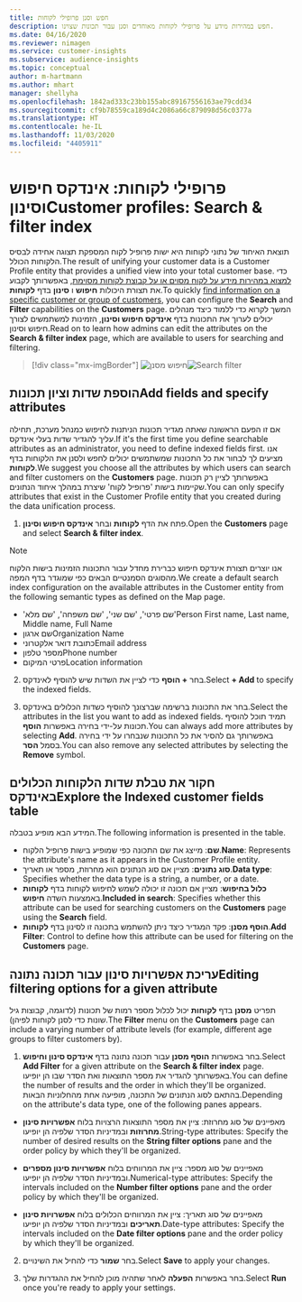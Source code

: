```yaml
---
title: חפש וסנן פרופילי לקוחות
description: חפש במהירות מידע על פרופילי לקוחות מאוחדים וסנן עבור תכונות שצוינו.
ms.date: 04/16/2020
ms.reviewer: nimagen
ms.service: customer-insights
ms.subservice: audience-insights
ms.topic: conceptual
author: m-hartmann
ms.author: mhart
manager: shellyha
ms.openlocfilehash: 1842ad333c23bb155abc89167556163ae79cdd34
ms.sourcegitcommit: cf9b78559ca189d4c2086a66c879098d56c0377a
ms.translationtype: HT
ms.contentlocale: he-IL
ms.lasthandoff: 11/03/2020
ms.locfileid: "4405911"
---
```

# <a name="customer-profiles-search--filter-index"></a><span data-ttu-id="06dd9-103">פרופילי לקוחות: אינדקס חיפוש וסינון</span><span class="sxs-lookup"><span data-stu-id="06dd9-103">Customer profiles: Search & filter index</span></span>

<span data-ttu-id="06dd9-104">תוצאת האיחוד של נתוני לקוחות היא ישות פרופיל לקוח המספקת תצוגה אחידה לבסיס הלקוחות הכולל.</span><span class="sxs-lookup"><span data-stu-id="06dd9-104">The result of unifying your customer data is a Customer Profile entity that provides a unified view into your total customer base.</span></span> <span data-ttu-id="06dd9-105">כדי [למצוא במהירות מידע על לקוח מסוים או על קבוצת לקוחות מסוימת](customer-profiles.md), באפשרותך לקבוע את תצורת היכולות **חיפוש** ו **סינון** בדף **לקוחות**.</span><span class="sxs-lookup"><span data-stu-id="06dd9-105">To quickly [find information on a specific customer or group of customers](customer-profiles.md), you can configure the **Search** and **Filter** capabilities on the **Customers** page.</span></span> <span data-ttu-id="06dd9-106">המשך לקרוא כדי ללמוד כיצד מנהלים יכולים לערוך את התכונות בדף **אינדקס חיפוש וסינון**, הזמינות למשתמשים לצורך חיפוש וסינון.</span><span class="sxs-lookup"><span data-stu-id="06dd9-106">Read on to learn how admins can edit the attributes on the **Search & filter index** page, which are available to users for searching and filtering.</span></span>

> [!div class="mx-imgBorder"]
> <span data-ttu-id="06dd9-107">![חיפוש מסנן](media/search-filter.png "חיפוש מסנן")</span><span class="sxs-lookup"><span data-stu-id="06dd9-107">![Search filter](media/search-filter.png "Search filter")</span></span>

## <a name="add-fields-and-specify-attributes"></a><span data-ttu-id="06dd9-108">הוספת שדות וציון תכונות</span><span class="sxs-lookup"><span data-stu-id="06dd9-108">Add fields and specify attributes</span></span>

<span data-ttu-id="06dd9-109">אם זו הפעם הראשונה שאתה מגדיר תכונות הניתנות לחיפוש כמנהל מערכת, תחילה עליך להגדיר שדות בעלי אינדקס.</span><span class="sxs-lookup"><span data-stu-id="06dd9-109">If it's the first time you define searchable attributes as an administrator, you need to define indexed fields first.</span></span> <span data-ttu-id="06dd9-110">אנו מציעים לך לבחור את כל התכונות שמשתמשים יכולים לחפש ולסנן את הלקוחות בדף **לקוחות**.</span><span class="sxs-lookup"><span data-stu-id="06dd9-110">We suggest you choose all the attributes by which users can search and filter customers on the **Customers** page.</span></span> <span data-ttu-id="06dd9-111">באפשרותך לציין רק תכונות שקיימות בישות 'פרופיל לקוח' שיצרת במהלך איחוד הנתונים.</span><span class="sxs-lookup"><span data-stu-id="06dd9-111">You can only specify attributes that exist in the Customer Profile entity that you created during the data unification process.</span></span>

1. <span data-ttu-id="06dd9-112">פתח את הדף **לקוחות** ובחר **אינדקס חיפוש וסינון**.</span><span class="sxs-lookup"><span data-stu-id="06dd9-112">Open the **Customers** page and select **Search & filter index**.</span></span>

> [!NOTE]
> <span data-ttu-id="06dd9-113">אנו יוצרים תצורת אינדקס חיפוש כברירת מחדל עבור התכונות הזמינות בישות הלקוח מהסוגים הסמנטיים הבאים כפי שמוגדר בדף המפה.</span><span class="sxs-lookup"><span data-stu-id="06dd9-113">We create a default search index configuration on the available attributes in the Customer entity from the following semantic types as defined on the Map page.</span></span>
> - <span data-ttu-id="06dd9-114">'שם פרטי', 'שם שני', 'שם משפחה', 'שם מלא'</span><span class="sxs-lookup"><span data-stu-id="06dd9-114">Person First name, Last name, Middle name, Full Name</span></span>
> - <span data-ttu-id="06dd9-115">שם ארגון</span><span class="sxs-lookup"><span data-stu-id="06dd9-115">Organization Name</span></span>
> - <span data-ttu-id="06dd9-116">כתובת דואר אלקטרוני</span><span class="sxs-lookup"><span data-stu-id="06dd9-116">Email address</span></span>
> - <span data-ttu-id="06dd9-117">מספר טלפון</span><span class="sxs-lookup"><span data-stu-id="06dd9-117">Phone number</span></span>
> - <span data-ttu-id="06dd9-118">פרטי המיקום</span><span class="sxs-lookup"><span data-stu-id="06dd9-118">Location information</span></span>

2. <span data-ttu-id="06dd9-119">בחר **+ הוסף** כדי לציין את השדות שיש להוסיף לאינדקס.</span><span class="sxs-lookup"><span data-stu-id="06dd9-119">Select **+ Add** to specify the indexed fields.</span></span>

3. <span data-ttu-id="06dd9-120">בחר את התכונות ברשימה שברצונך להוסיף כשדות הכלולים באינדקס.</span><span class="sxs-lookup"><span data-stu-id="06dd9-120">Select the attributes in the list you want to add as indexed fields.</span></span> <span data-ttu-id="06dd9-121">תמיד תוכל להוסיף תכונות על-ידי בחירה באפשרות **הוסף**.</span><span class="sxs-lookup"><span data-stu-id="06dd9-121">You can always add more attributes by selecting **Add**.</span></span> <span data-ttu-id="06dd9-122">באפשרותך גם להסיר את כל התכונות שנבחרו על ידי בחירה בסמל **הסר**.</span><span class="sxs-lookup"><span data-stu-id="06dd9-122">You can also remove any selected attributes by selecting the **Remove** symbol.</span></span>

## <a name="explore-the-indexed-customer-fields-table"></a><span data-ttu-id="06dd9-123">חקור את טבלת שדות הלקוחות הכלולים באינדקס</span><span class="sxs-lookup"><span data-stu-id="06dd9-123">Explore the Indexed customer fields table</span></span>

<span data-ttu-id="06dd9-124">המידע הבא מופיע בטבלה.</span><span class="sxs-lookup"><span data-stu-id="06dd9-124">The following information is presented in the table.</span></span>

- <span data-ttu-id="06dd9-125">**שם**: מייצג את שם התכונה כפי שמופיע בישות פרופיל הלקוח.</span><span class="sxs-lookup"><span data-stu-id="06dd9-125">**Name**: Represents the attribute's name as it appears in the Customer Profile entity.</span></span>
- <span data-ttu-id="06dd9-126">**סוג נתונים**: מציין אם סוג הנתונים הוא מחרוזת, מספר או תאריך.</span><span class="sxs-lookup"><span data-stu-id="06dd9-126">**Data type**: Specifies whether the data type is a string, a number, or a date.</span></span>
- <span data-ttu-id="06dd9-127">**כלול בחיפוש**: מציין אם תכונה זו יכולה לשמש לחיפוש לקוחות בדף **לקוחות** באמצעות השדה **חיפוש**.</span><span class="sxs-lookup"><span data-stu-id="06dd9-127">**Included in search**: Specifies whether this attribute can be used for searching customers on the **Customers** page using the **Search** field.</span></span>
- <span data-ttu-id="06dd9-128">**הוסף מסנן**: פקד המגדיר כיצד ניתן להשתמש בתכונה זו לסינון בדף **לקוחות**.</span><span class="sxs-lookup"><span data-stu-id="06dd9-128">**Add Filter**: Control to define how this attribute can be used for filtering on the **Customers** page.</span></span>

## <a name="editing-filtering-options-for-a-given-attribute"></a><span data-ttu-id="06dd9-129">עריכת אפשרויות סינון עבור תכונה נתונה</span><span class="sxs-lookup"><span data-stu-id="06dd9-129">Editing filtering options for a given attribute</span></span>

<span data-ttu-id="06dd9-130">תפריט **מסנן** בדף **לקוחות** יכול לכלול מספר רמות של תכונות (לדוגמה, קבוצות גיל שונות כדי לסנן לקוחות לפיהן).</span><span class="sxs-lookup"><span data-stu-id="06dd9-130">The **Filter** menu on the **Customers** page can include a varying number of attribute levels (for example, different age groups to filter customers by).</span></span>

1. <span data-ttu-id="06dd9-131">בחר באפשרות **הוסף מסנן** עבור תכונה נתונה בדף **אינדקס סינון וחיפוש**.</span><span class="sxs-lookup"><span data-stu-id="06dd9-131">Select **Add Filter** for a given attribute on the **Search & filter index** page.</span></span> <span data-ttu-id="06dd9-132">באפשרותך להגדיר את מספר התוצאות ואת הסדר שבו הן יופיעו.</span><span class="sxs-lookup"><span data-stu-id="06dd9-132">You can define the number of results and the order in which they'll be organized.</span></span> <span data-ttu-id="06dd9-133">בהתאם לסוג הנתונים של התכונה, מופיעה אחת מהחלוניות הבאות.</span><span class="sxs-lookup"><span data-stu-id="06dd9-133">Depending on the attribute's data type, one of the following panes appears.</span></span>

- <span data-ttu-id="06dd9-134">מאפיינים של סוג מחרוזת: ציין את מספר התוצאות הרצויות בלוח **אפשרויות סינון מחרוזות** ובמדיניות הסדר שלפיה הן יופיעו.</span><span class="sxs-lookup"><span data-stu-id="06dd9-134">String-type attributes: Specify the number of desired results on the **String filter options** pane and the order policy by which they'll be organized.</span></span>

- <span data-ttu-id="06dd9-135">מאפיינים של סוג מספר: ציין את המרווחים בלוח **אפשרויות סינון מספרים** ובמדיניות הסדר שלפיה הן יופיעו.</span><span class="sxs-lookup"><span data-stu-id="06dd9-135">Numerical-type attributes: Specify the intervals included on the **Number filter options** pane and the order policy by which they'll be organized.</span></span>

- <span data-ttu-id="06dd9-136">מאפיינים של סוג תאריך: ציין את המרווחים הכלולים בלוח **אפשרויות סינון תאריכים** ובמדיניות הסדר שלפיה הן יופיעו.</span><span class="sxs-lookup"><span data-stu-id="06dd9-136">Date-type attributes:  Specify the intervals included on the **Date filter options** pane and the order policy by which they'll be organized.</span></span>

2. <span data-ttu-id="06dd9-137">בחר **שמור** כדי להחיל את השינויים.</span><span class="sxs-lookup"><span data-stu-id="06dd9-137">Select **Save** to apply your changes.</span></span>

3. <span data-ttu-id="06dd9-138">בחר באפשרות **הפעלה** לאחר שתהיה מוכן להחיל את ההגדרות שלך.</span><span class="sxs-lookup"><span data-stu-id="06dd9-138">Select **Run** once you're ready to apply your settings.</span></span>
